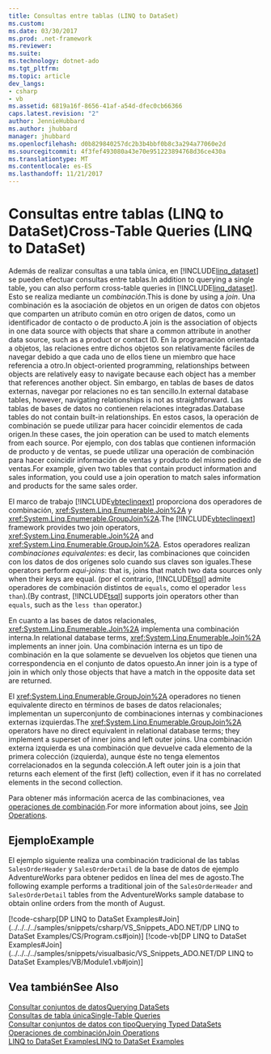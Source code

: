 ```yaml
---
title: Consultas entre tablas (LINQ to DataSet)
ms.custom: 
ms.date: 03/30/2017
ms.prod: .net-framework
ms.reviewer: 
ms.suite: 
ms.technology: dotnet-ado
ms.tgt_pltfrm: 
ms.topic: article
dev_langs:
- csharp
- vb
ms.assetid: 6819a16f-8656-41af-a54d-dfec0cb66366
caps.latest.revision: "2"
author: JennieHubbard
ms.author: jhubbard
manager: jhubbard
ms.openlocfilehash: d0b829840257dc2b3b4bbf0b8c3a294a77060e2d
ms.sourcegitcommit: 4f3fef493080a43e70e951223894768d36ce430a
ms.translationtype: MT
ms.contentlocale: es-ES
ms.lasthandoff: 11/21/2017
---
```

# <a name="cross-table-queries-linq-to-dataset"></a><span data-ttu-id="2c793-102">Consultas entre tablas (LINQ to DataSet)</span><span class="sxs-lookup"><span data-stu-id="2c793-102">Cross-Table Queries (LINQ to DataSet)</span></span>
<span data-ttu-id="2c793-103">Además de realizar consultas a una tabla única, en [!INCLUDE[linq_dataset](../../../../includes/linq-dataset-md.md)] se pueden efectuar consultas entre tablas.</span><span class="sxs-lookup"><span data-stu-id="2c793-103">In addition to querying a single table, you can also perform cross-table queries in [!INCLUDE[linq_dataset](../../../../includes/linq-dataset-md.md)].</span></span> <span data-ttu-id="2c793-104">Esto se realiza mediante un *combinación*.</span><span class="sxs-lookup"><span data-stu-id="2c793-104">This is done by using a *join*.</span></span> <span data-ttu-id="2c793-105">Una combinación es la asociación de objetos en un origen de datos con objetos que comparten un atributo común en otro origen de datos, como un identificador de contacto o de producto.</span><span class="sxs-lookup"><span data-stu-id="2c793-105">A join is the association of objects in one data source with objects that share a common attribute in another data source, such as a product or contact ID.</span></span> <span data-ttu-id="2c793-106">En la programación orientada a objetos, las relaciones entre dichos objetos son relativamente fáciles de navegar debido a que cada uno de ellos tiene un miembro que hace referencia a otro.</span><span class="sxs-lookup"><span data-stu-id="2c793-106">In object-oriented programming, relationships between objects are relatively easy to navigate because each object has a member that references another object.</span></span> <span data-ttu-id="2c793-107">Sin embargo, en tablas de bases de datos externas, navegar por relaciones no es tan sencillo.</span><span class="sxs-lookup"><span data-stu-id="2c793-107">In external database tables, however, navigating relationships is not as straightforward.</span></span> <span data-ttu-id="2c793-108">Las tablas de bases de datos no contienen relaciones integradas.</span><span class="sxs-lookup"><span data-stu-id="2c793-108">Database tables do not contain built-in relationships.</span></span> <span data-ttu-id="2c793-109">En estos casos, la operación de combinación se puede utilizar para hacer coincidir elementos de cada origen.</span><span class="sxs-lookup"><span data-stu-id="2c793-109">In these cases, the join operation can be used to match elements from each source.</span></span> <span data-ttu-id="2c793-110">Por ejemplo, con dos tablas que contienen información de producto y de ventas, se puede utilizar una operación de combinación para hacer coincidir información de ventas y producto del mismo pedido de ventas.</span><span class="sxs-lookup"><span data-stu-id="2c793-110">For example, given two tables that contain product information and sales information, you could use a join operation to match sales information and products for the same sales order.</span></span>  
  
 <span data-ttu-id="2c793-111">El marco de trabajo [!INCLUDE[vbteclinqext](../../../../includes/vbteclinqext-md.md)] proporciona dos operadores de combinación, <xref:System.Linq.Enumerable.Join%2A> y <xref:System.Linq.Enumerable.GroupJoin%2A>.</span><span class="sxs-lookup"><span data-stu-id="2c793-111">The [!INCLUDE[vbteclinqext](../../../../includes/vbteclinqext-md.md)] framework provides two join operators, <xref:System.Linq.Enumerable.Join%2A> and <xref:System.Linq.Enumerable.GroupJoin%2A>.</span></span> <span data-ttu-id="2c793-112">Estos operadores realizan *combinaciones equivalentes*: es decir, las combinaciones que coinciden con los datos de dos orígenes solo cuando sus claves son iguales.</span><span class="sxs-lookup"><span data-stu-id="2c793-112">These operators perform *equi-joins*: that is, joins that match two data sources only when their keys are equal.</span></span> <span data-ttu-id="2c793-113">(por el contrario, [!INCLUDE[tsql](../../../../includes/tsql-md.md)] admite operadores de combinación distintos de `equals`, como el operador `less than`).</span><span class="sxs-lookup"><span data-stu-id="2c793-113">(By contrast, [!INCLUDE[tsql](../../../../includes/tsql-md.md)] supports join operators other than `equals`, such as the `less than` operator.)</span></span>  
  
 <span data-ttu-id="2c793-114">En cuanto a las bases de datos relacionales, <xref:System.Linq.Enumerable.Join%2A> implementa una combinación interna.</span><span class="sxs-lookup"><span data-stu-id="2c793-114">In relational database terms, <xref:System.Linq.Enumerable.Join%2A> implements an inner join.</span></span> <span data-ttu-id="2c793-115">Una combinación interna es un tipo de combinación en la que solamente se devuelven los objetos que tienen una correspondencia en el conjunto de datos opuesto.</span><span class="sxs-lookup"><span data-stu-id="2c793-115">An inner join is a type of join in which only those objects that have a match in the opposite data set are returned.</span></span>  
  
 <span data-ttu-id="2c793-116">El <xref:System.Linq.Enumerable.GroupJoin%2A> operadores no tienen equivalente directo en términos de bases de datos relacionales; implementan un superconjunto de combinaciones internas y combinaciones externas izquierdas.</span><span class="sxs-lookup"><span data-stu-id="2c793-116">The <xref:System.Linq.Enumerable.GroupJoin%2A> operators have no direct equivalent in relational database terms; they implement a superset of inner joins and left outer joins.</span></span> <span data-ttu-id="2c793-117">Una combinación externa izquierda es una combinación que devuelve cada elemento de la primera colección (izquierda), aunque éste no tenga elementos correlacionados en la segunda colección.</span><span class="sxs-lookup"><span data-stu-id="2c793-117">A left outer join is a join that returns each element of the first (left) collection, even if it has no correlated elements in the second collection.</span></span>  
  
 <span data-ttu-id="2c793-118">Para obtener más información acerca de las combinaciones, vea [operaciones de combinación](http://msdn.microsoft.com/library/442d176d-028c-4beb-8d22-407d4ef89107).</span><span class="sxs-lookup"><span data-stu-id="2c793-118">For more information about joins, see [Join Operations](http://msdn.microsoft.com/library/442d176d-028c-4beb-8d22-407d4ef89107).</span></span>  
  
## <a name="example"></a><span data-ttu-id="2c793-119">Ejemplo</span><span class="sxs-lookup"><span data-stu-id="2c793-119">Example</span></span>  
 <span data-ttu-id="2c793-120">El ejemplo siguiente realiza una combinación tradicional de las tablas `SalesOrderHeader` y `SalesOrderDetail` de la base de datos de ejemplo AdventureWorks para obtener pedidos en línea del mes de agosto.</span><span class="sxs-lookup"><span data-stu-id="2c793-120">The following example performs a traditional join of the `SalesOrderHeader` and `SalesOrderDetail` tables from the AdventureWorks sample database to obtain online orders from the month of August.</span></span>  
  
 [!code-csharp[DP LINQ to DataSet Examples#Join](../../../../samples/snippets/csharp/VS_Snippets_ADO.NET/DP LINQ to DataSet Examples/CS/Program.cs#join)]
 [!code-vb[DP LINQ to DataSet Examples#Join](../../../../samples/snippets/visualbasic/VS_Snippets_ADO.NET/DP LINQ to DataSet Examples/VB/Module1.vb#join)]  
  
## <a name="see-also"></a><span data-ttu-id="2c793-121">Vea también</span><span class="sxs-lookup"><span data-stu-id="2c793-121">See Also</span></span>  
 [<span data-ttu-id="2c793-122">Consultar conjuntos de datos</span><span class="sxs-lookup"><span data-stu-id="2c793-122">Querying DataSets</span></span>](../../../../docs/framework/data/adonet/querying-datasets-linq-to-dataset.md)  
 [<span data-ttu-id="2c793-123">Consultas de tabla única</span><span class="sxs-lookup"><span data-stu-id="2c793-123">Single-Table Queries</span></span>](../../../../docs/framework/data/adonet/single-table-queries-linq-to-dataset.md)  
 [<span data-ttu-id="2c793-124">Consultar conjuntos de datos con tipo</span><span class="sxs-lookup"><span data-stu-id="2c793-124">Querying Typed DataSets</span></span>](../../../../docs/framework/data/adonet/querying-typed-datasets.md)  
 [<span data-ttu-id="2c793-125">Operaciones de combinación</span><span class="sxs-lookup"><span data-stu-id="2c793-125">Join Operations</span></span>](http://msdn.microsoft.com/library/442d176d-028c-4beb-8d22-407d4ef89107)  
 [<span data-ttu-id="2c793-126">LINQ to DataSet Examples</span><span class="sxs-lookup"><span data-stu-id="2c793-126">LINQ to DataSet Examples</span></span>](../../../../docs/framework/data/adonet/linq-to-dataset-examples.md)
